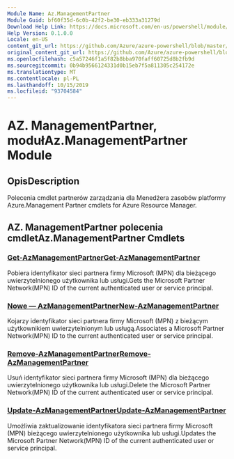 ```yaml
---
Module Name: Az.ManagementPartner
Module Guid: bf60f35d-6c0b-42f2-be30-eb333a31279d
Download Help Link: https://docs.microsoft.com/en-us/powershell/module/az.managementpartner
Help Version: 0.1.0.0
Locale: en-US
content_git_url: https://github.com/Azure/azure-powershell/blob/master/src/ManagementPartner/ManagementPartner/help/Az.ManagementPartner.md
original_content_git_url: https://github.com/Azure/azure-powershell/blob/master/src/ManagementPartner/ManagementPartner/help/Az.ManagementPartner.md
ms.openlocfilehash: c5a57246f1a5f82b8bba970faff60725d8b2fb9d
ms.sourcegitcommit: 0b94b9566124331d0b15eb7f5a811305c254172e
ms.translationtype: MT
ms.contentlocale: pl-PL
ms.lasthandoff: 10/15/2019
ms.locfileid: "93704584"
---
```

# <span data-ttu-id="36bc5-101">AZ. ManagementPartner, moduł</span><span class="sxs-lookup"><span data-stu-id="36bc5-101">Az.ManagementPartner Module</span></span>
## <span data-ttu-id="36bc5-102">Opis</span><span class="sxs-lookup"><span data-stu-id="36bc5-102">Description</span></span>
<span data-ttu-id="36bc5-103">Polecenia cmdlet partnerów zarządzania dla Menedżera zasobów platformy Azure.</span><span class="sxs-lookup"><span data-stu-id="36bc5-103">Management Partner cmdlets for Azure Resource Manager.</span></span>

## <span data-ttu-id="36bc5-104">AZ. ManagementPartner polecenia cmdlet</span><span class="sxs-lookup"><span data-stu-id="36bc5-104">Az.ManagementPartner Cmdlets</span></span>
### [<span data-ttu-id="36bc5-105">Get-AzManagementPartner</span><span class="sxs-lookup"><span data-stu-id="36bc5-105">Get-AzManagementPartner</span></span>](Get-AzManagementPartner.md)
<span data-ttu-id="36bc5-106">Pobiera identyfikator sieci partnera firmy Microsoft (MPN) dla bieżącego uwierzytelnionego użytkownika lub usługi.</span><span class="sxs-lookup"><span data-stu-id="36bc5-106">Gets the Microsoft Partner Network(MPN) ID of the current authenticated user or service principal.</span></span> 

### [<span data-ttu-id="36bc5-107">Nowe — AzManagementPartner</span><span class="sxs-lookup"><span data-stu-id="36bc5-107">New-AzManagementPartner</span></span>](New-AzManagementPartner.md)
<span data-ttu-id="36bc5-108">Kojarzy identyfikator sieci partnera firmy Microsoft (MPN) z bieżącym użytkownikiem uwierzytelnionym lub usługą.</span><span class="sxs-lookup"><span data-stu-id="36bc5-108">Associates a Microsoft Partner Network(MPN) ID to the current authenticated user or service principal.</span></span>

### [<span data-ttu-id="36bc5-109">Remove-AzManagementPartner</span><span class="sxs-lookup"><span data-stu-id="36bc5-109">Remove-AzManagementPartner</span></span>](Remove-AzManagementPartner.md)
<span data-ttu-id="36bc5-110">Usuń identyfikator sieci partnera firmy Microsoft (MPN) dla bieżącego uwierzytelnionego użytkownika lub usługi.</span><span class="sxs-lookup"><span data-stu-id="36bc5-110">Delete the Microsoft Partner Network(MPN) ID of the current authenticated user or service principal.</span></span>

### [<span data-ttu-id="36bc5-111">Update-AzManagementPartner</span><span class="sxs-lookup"><span data-stu-id="36bc5-111">Update-AzManagementPartner</span></span>](Update-AzManagementPartner.md)
<span data-ttu-id="36bc5-112">Umożliwia zaktualizowanie identyfikatora sieci partnera firmy Microsoft (MPN) bieżącego uwierzytelnionego użytkownika lub usługi.</span><span class="sxs-lookup"><span data-stu-id="36bc5-112">Updates the Microsoft Partner Network(MPN) ID of the current authenticated user or service principal.</span></span>

